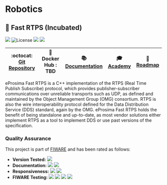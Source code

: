 # Robotics

## :seedling: Fast RTPS (Incubated)

[![](https://nexus.lab.fiware.org/repository/raw/public/badges/chapters/robotics.svg)](https://www.fiware.org/developers/catalogue/)
![License](https://img.shields.io/github/license/eProsima/Fast-RTPS.svg)
![](https://img.shields.io/github/release-date/eProsima/Fast-RTPS.svg)
![](https://img.shields.io/github/commits-since/eProsima/Fast-RTPS/latest.svg)

| :octocat: [Git Repository](https://github.com/eProsima/Fast-RTPS) | :whale: Docker Hub : TBD | :books: [Documentation](https://eprosima-fast-rtps.rtfd.io/) | :mortar_board: [Academy](https://fiware-academy.readthedocs.io/en/latest/robotics/fast-rtps) | :dart: [Roadmap](https://github.com/eProsima/Fast-RTPS/blob/master/roadmap.md)
| ----------------------------------------------------------------- | ------------------------ | ------------------------------------------------------------ | -------------------------------------------------------------------------------------------- |---|


eProsima Fast RTPS is a C++ implementation of the RTPS (Real Time Publish
Subscribe) protocol, which provides publisher-subscriber communications over
unreliable transports such as UDP, as defined and maintained by the Object
Management Group (OMG) consortium. RTPS is also the wire interoperability
protocol defined for the Data Distribution Service (DDS) standard, again by the
OMG. eProsima Fast RTPS holds the benefit of being standalone and up-to-date, as
most vendor solutions either implement RTPS as a tool to implement DDS or use
past versions of the specification.

### Quality Assurance

This project is part of [FIWARE](https://fiware.org/) and has been rated as
follows:

-   **Version Tested:**
    ![](https://img.shields.io/badge/dynamic/json.svg?label=Version&url=https://fiware.github.io/catalogue/json/fastRTPS.json&query=$.version&colorB=blue)
-   **Documentation:**
    ![](https://img.shields.io/badge/dynamic/json.svg?label=Completeness&url=https://fiware.github.io/catalogue/json/fastRTPS.json&query=$.docCompleteness&colorB=blue)
    ![](https://img.shields.io/badge/dynamic/json.svg?label=Usability&url=https://fiware.github.io/catalogue/json/fastRTPS.json&query=$.docSoundness&colorB=blue)
-   **Responsiveness:**
    ![](https://img.shields.io/badge/dynamic/json.svg?label=Time%20to%20Respond&url=https://fiware.github.io/catalogue/json/fastRTPS.json&query=$.timeToCharge&colorB=blue)
    ![](https://img.shields.io/badge/dynamic/json.svg?label=Time%20to%20Fix&url=https://fiware.github.io/catalogue/json/fastRTPS.json&query=$.timeToFix&colorB=blue)
-   **FIWARE Testing:**
    ![](https://img.shields.io/badge/dynamic/json.svg?label=Tests%20Passed&url=https://fiware.github.io/catalogue/json/fastRTPS.json&query=$.failureRate&colorB=blue)
    ![](https://img.shields.io/badge/dynamic/json.svg?label=Scalability&url=https://fiware.github.io/catalogue/json/fastRTPS.json&query=$.scalability&colorB=blue)
    ![](https://img.shields.io/badge/dynamic/json.svg?label=Performance&url=https://fiware.github.io/catalogue/json/fastRTPS.json&query=$.performance&colorB=blue)
    ![](https://img.shields.io/badge/dynamic/json.svg?label=Stability&url=https://fiware.github.io/catalogue/json/fastRTPS.json&query=$.stability&colorB=blue)
